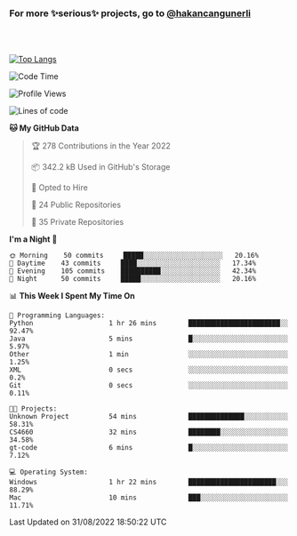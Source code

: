 ### For more ✨serious✨ projects, go to [@hakancangunerli](https://github.com/hakancangunerli)

<br>
<br>



[![Top Langs](https://github-readme-stats.vercel.app/api/top-langs/?username=63616e&layout=compact&hide=tex,html,shell,assembly,javascript,C&langs_count=6&exclude_repo=2015-csharp)](https://github.com/anuraghazra/github-readme-stats)


<!--START_SECTION:waka-->
![Code Time](http://img.shields.io/badge/Code%20Time-217%20hrs%2010%20mins-blue)

![Profile Views](http://img.shields.io/badge/Profile%20Views-0-blue)

![Lines of code](https://img.shields.io/badge/From%20Hello%20World%20I%27ve%20Written-197%20Thousand%20lines%20of%20code-blue)

**🐱 My GitHub Data** 

> 🏆 278 Contributions in the Year 2022
 > 
> 📦 342.2 kB Used in GitHub's Storage 
 > 
> 💼 Opted to Hire
 > 
> 📜 24 Public Repositories 
 > 
> 🔑 35 Private Repositories  
 > 
**I'm a Night 🦉** 

```text
🌞 Morning    50 commits     █████░░░░░░░░░░░░░░░░░░░░   20.16% 
🌆 Daytime    43 commits     ████░░░░░░░░░░░░░░░░░░░░░   17.34% 
🌃 Evening    105 commits    ██████████░░░░░░░░░░░░░░░   42.34% 
🌙 Night      50 commits     █████░░░░░░░░░░░░░░░░░░░░   20.16%

```


📊 **This Week I Spent My Time On** 

```text
💬 Programming Languages: 
Python                   1 hr 26 mins        ███████████████████████░░   92.47% 
Java                     5 mins              █░░░░░░░░░░░░░░░░░░░░░░░░   5.97% 
Other                    1 min               ░░░░░░░░░░░░░░░░░░░░░░░░░   1.25% 
XML                      0 secs              ░░░░░░░░░░░░░░░░░░░░░░░░░   0.2% 
Git                      0 secs              ░░░░░░░░░░░░░░░░░░░░░░░░░   0.11%

🐱‍💻 Projects: 
Unknown Project          54 mins             ██████████████░░░░░░░░░░░   58.31% 
CS4660                   32 mins             ████████░░░░░░░░░░░░░░░░░   34.58% 
gt-code                  6 mins              █░░░░░░░░░░░░░░░░░░░░░░░░   7.12%

💻 Operating System: 
Windows                  1 hr 22 mins        ██████████████████████░░░   88.29% 
Mac                      10 mins             ███░░░░░░░░░░░░░░░░░░░░░░   11.71%

```


 Last Updated on 31/08/2022 18:50:22 UTC
<!--END_SECTION:waka-->


